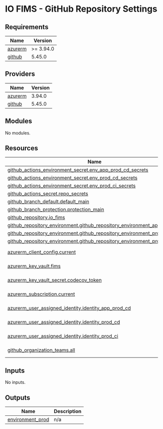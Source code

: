 # IO FIMS - GitHub Repository Settings

<!-- markdownlint-disable -->
<!-- BEGINNING OF PRE-COMMIT-TERRAFORM DOCS HOOK -->
## Requirements

| Name | Version |
|------|---------|
| <a name="requirement_azurerm"></a> [azurerm](#requirement\_azurerm) | >= 3.94.0 |
| <a name="requirement_github"></a> [github](#requirement\_github) | 5.45.0 |

## Providers

| Name | Version |
|------|---------|
| <a name="provider_azurerm"></a> [azurerm](#provider\_azurerm) | 3.94.0 |
| <a name="provider_github"></a> [github](#provider\_github) | 5.45.0 |

## Modules

No modules.

## Resources

| Name | Type |
|------|------|
| [github_actions_environment_secret.env_app_prod_cd_secrets](https://registry.terraform.io/providers/integrations/github/5.45.0/docs/resources/actions_environment_secret) | resource |
| [github_actions_environment_secret.env_prod_cd_secrets](https://registry.terraform.io/providers/integrations/github/5.45.0/docs/resources/actions_environment_secret) | resource |
| [github_actions_environment_secret.env_prod_ci_secrets](https://registry.terraform.io/providers/integrations/github/5.45.0/docs/resources/actions_environment_secret) | resource |
| [github_actions_secret.repo_secrets](https://registry.terraform.io/providers/integrations/github/5.45.0/docs/resources/actions_secret) | resource |
| [github_branch_default.default_main](https://registry.terraform.io/providers/integrations/github/5.45.0/docs/resources/branch_default) | resource |
| [github_branch_protection.protection_main](https://registry.terraform.io/providers/integrations/github/5.45.0/docs/resources/branch_protection) | resource |
| [github_repository.io_fims](https://registry.terraform.io/providers/integrations/github/5.45.0/docs/resources/repository) | resource |
| [github_repository_environment.github_repository_environment_app_prod_cd](https://registry.terraform.io/providers/integrations/github/5.45.0/docs/resources/repository_environment) | resource |
| [github_repository_environment.github_repository_environment_prod_cd](https://registry.terraform.io/providers/integrations/github/5.45.0/docs/resources/repository_environment) | resource |
| [github_repository_environment.github_repository_environment_prod_ci](https://registry.terraform.io/providers/integrations/github/5.45.0/docs/resources/repository_environment) | resource |
| [azurerm_client_config.current](https://registry.terraform.io/providers/hashicorp/azurerm/latest/docs/data-sources/client_config) | data source |
| [azurerm_key_vault.fims](https://registry.terraform.io/providers/hashicorp/azurerm/latest/docs/data-sources/key_vault) | data source |
| [azurerm_key_vault_secret.codecov_token](https://registry.terraform.io/providers/hashicorp/azurerm/latest/docs/data-sources/key_vault_secret) | data source |
| [azurerm_subscription.current](https://registry.terraform.io/providers/hashicorp/azurerm/latest/docs/data-sources/subscription) | data source |
| [azurerm_user_assigned_identity.identity_app_prod_cd](https://registry.terraform.io/providers/hashicorp/azurerm/latest/docs/data-sources/user_assigned_identity) | data source |
| [azurerm_user_assigned_identity.identity_prod_cd](https://registry.terraform.io/providers/hashicorp/azurerm/latest/docs/data-sources/user_assigned_identity) | data source |
| [azurerm_user_assigned_identity.identity_prod_ci](https://registry.terraform.io/providers/hashicorp/azurerm/latest/docs/data-sources/user_assigned_identity) | data source |
| [github_organization_teams.all](https://registry.terraform.io/providers/integrations/github/5.45.0/docs/data-sources/organization_teams) | data source |

## Inputs

No inputs.

## Outputs

| Name | Description |
|------|-------------|
| <a name="output_environment_prod"></a> [environment\_prod](#output\_environment\_prod) | n/a |
<!-- END OF PRE-COMMIT-TERRAFORM DOCS HOOK -->
